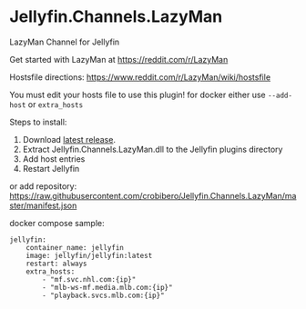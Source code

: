 # Jellyfin.Channels.LazyMan

LazyMan Channel for Jellyfin

Get started with LazyMan at https://reddit.com/r/LazyMan

Hostsfile directions: https://www.reddit.com/r/LazyMan/wiki/hostsfile

You must edit your hosts file to use this plugin!
for docker either use `--add-host` or `extra_hosts`

Steps to install:
1. Download [latest release](https://github.com/crobibero/Jellyfin.Channels.LazyMan/releases/latest).
2. Extract Jellyfin.Channels.LazyMan.dll to the Jellyfin plugins directory
3. Add host entries
4. Restart Jellyfin

or add repository:
https://raw.githubusercontent.com/crobibero/Jellyfin.Channels.LazyMan/master/manifest.json

docker compose sample:

```
jellyfin:
    container_name: jellyfin
    image: jellyfin/jellyfin:latest
    restart: always
    extra_hosts:
        - "mf.svc.nhl.com:{ip}"
        - "mlb-ws-mf.media.mlb.com:{ip}"
        - "playback.svcs.mlb.com:{ip}"
```

